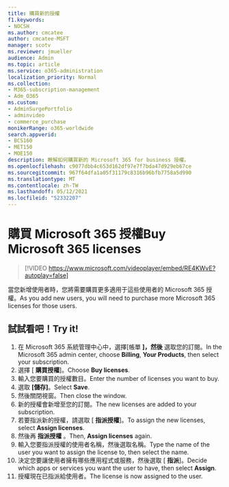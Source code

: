 ```yaml
---
title: 購買新的授權
f1.keywords:
- NOCSH
ms.author: cmcatee
author: cmcatee-MSFT
manager: scotv
ms.reviewer: jmueller
audience: Admin
ms.topic: article
ms.service: o365-administration
localization_priority: Normal
ms.collection:
- M365-subscription-management
- Adm_O365
ms.custom:
- AdminSurgePortfolio
- adminvideo
- commerce_purchase
monikerRange: o365-worldwide
search.appverid:
- BCS160
- MET150
- MOE150
description: 瞭解如何購買新的 Microsoft 365 for business 授權。
ms.openlocfilehash: c9077dbb4c653d162df97e7f7bda47d929eb67ce
ms.sourcegitcommit: 967f64dfa1a05f31179c8316b96bfb7758a5d990
ms.translationtype: MT
ms.contentlocale: zh-TW
ms.lasthandoff: 05/12/2021
ms.locfileid: "52332207"
---
```

# <a name="buy-microsoft-365-licenses"></a><span data-ttu-id="62263-103">購買 Microsoft 365 授權</span><span class="sxs-lookup"><span data-stu-id="62263-103">Buy Microsoft 365 licenses</span></span>

> [!VIDEO https://www.microsoft.com/videoplayer/embed/RE4KWvE?autoplay=false]

<span data-ttu-id="62263-104">當您新增使用者時，您將需要購買更多適用于這些使用者的 Microsoft 365 授權。</span><span class="sxs-lookup"><span data-stu-id="62263-104">As you add new users, you will need to purchase more Microsoft 365 licenses for those users.</span></span>

## <a name="try-it"></a><span data-ttu-id="62263-105">試試看吧！</span><span class="sxs-lookup"><span data-stu-id="62263-105">Try it!</span></span>

1. <span data-ttu-id="62263-106">在 Microsoft 365 系統管理中心中，選擇[帳單 **]，然後** 選取您的訂閱。</span><span class="sxs-lookup"><span data-stu-id="62263-106">In the Microsoft 365 admin center, choose **Billing**, **Your Products**, then select your subscription.</span></span>
1. <span data-ttu-id="62263-107">選擇 [ **購買授權**]。</span><span class="sxs-lookup"><span data-stu-id="62263-107">Choose **Buy licenses**.</span></span>
1. <span data-ttu-id="62263-108">輸入您要購買的授權數目。</span><span class="sxs-lookup"><span data-stu-id="62263-108">Enter the number of licenses you want to buy.</span></span>
1. <span data-ttu-id="62263-109">選取 **[儲存]**。</span><span class="sxs-lookup"><span data-stu-id="62263-109">Select **Save**.</span></span>
1. <span data-ttu-id="62263-110">然後關閉視窗。</span><span class="sxs-lookup"><span data-stu-id="62263-110">Then close the window.</span></span>
1. <span data-ttu-id="62263-111">新的授權會新增至您的訂閱。</span><span class="sxs-lookup"><span data-stu-id="62263-111">The new licenses are added to your subscription.</span></span>
1. <span data-ttu-id="62263-112">若要指派新的授權，請選取 [ **指派授權**]。</span><span class="sxs-lookup"><span data-stu-id="62263-112">To assign the new licenses, select **Assign licenses**.</span></span>
1. <span data-ttu-id="62263-113">然後再 **指派授權** 。</span><span class="sxs-lookup"><span data-stu-id="62263-113">Then, **Assign licenses** again.</span></span>
1. <span data-ttu-id="62263-114">輸入您要指派授權的使用者名稱，然後選取名稱。</span><span class="sxs-lookup"><span data-stu-id="62263-114">Type the name of the user you want to assign the license to, then select the name.</span></span>
1. <span data-ttu-id="62263-115">決定您要讓使用者擁有哪些應用程式或服務，然後選取 [ **指派**]。</span><span class="sxs-lookup"><span data-stu-id="62263-115">Decide which apps or services you want the user to have, then select **Assign**.</span></span>
1. <span data-ttu-id="62263-116">授權現在已指派給使用者。</span><span class="sxs-lookup"><span data-stu-id="62263-116">The license is now assigned to the user.</span></span>